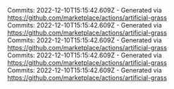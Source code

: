 Commits: 2022-12-10T15:15:42.609Z - Generated via https://github.com/marketplace/actions/artificial-grass
<br>
Commits: 2022-12-10T15:15:42.609Z - Generated via https://github.com/marketplace/actions/artificial-grass
<br>
Commits: 2022-12-10T15:15:42.609Z - Generated via https://github.com/marketplace/actions/artificial-grass
<br>
Commits: 2022-12-10T15:15:42.609Z - Generated via https://github.com/marketplace/actions/artificial-grass
<br>
Commits: 2022-12-10T15:15:42.609Z - Generated via https://github.com/marketplace/actions/artificial-grass
<br>
